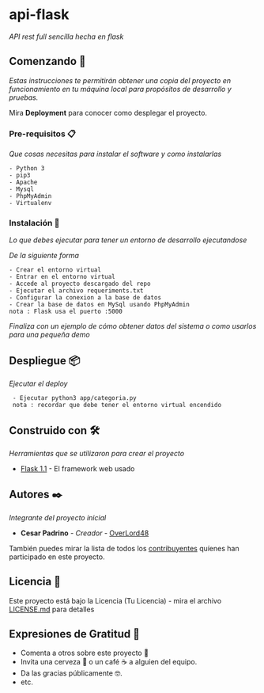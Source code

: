 # api-flask
_API rest full sencilla hecha en flask_

## Comenzando 🚀

_Estas instrucciones te permitirán obtener una copia del proyecto en funcionamiento en tu máquina local para propósitos de desarrollo y pruebas._

Mira **Deployment** para conocer como desplegar el proyecto.


### Pre-requisitos 📋

_Que cosas necesitas para instalar el software y como instalarlas_

```
- Python 3
- pip3
- Apache
- Mysql
- PhpMyAdmin
- Virtualenv
```

### Instalación 🔧

_Lo que debes ejecutar para tener un entorno de desarrollo ejecutandose_

_De la siguiente forma_

```
- Crear el entorno virtual
- Entrar en el entorno virtual
- Accede al proyecto descargado del repo
- Ejecutar el archivo requeriments.txt
- Configurar la conexion a la base de datos
- Crear la base de datos en MySql usando PhpMyAdmin
nota : Flask usa el puerto :5000
```
_Finaliza con un ejemplo de cómo obtener datos del sistema o como usarlos para una pequeña demo_

## Despliegue 📦

_Ejecutar el deploy_
 ``` 
  - Ejecutar python3 app/categoria.py
  nota : recordar que debe tener el entorno virtual encendido
 ```

## Construido con 🛠️

_Herramientas que se utilizaron para crear el proyecto_

* [Flask 1.1](https://flask.palletsprojects.com/en/1.1.x/) - El framework web usado

## Autores ✒️

_Integrante del proyecto inicial_

* **Cesar Padrino** - *Creador* - [OverLord48](https://github.com/OverLord48)

También puedes mirar la lista de todos los [contribuyentes](https://github.com/OverLord48/api-flask) quíenes han participado en este proyecto. 

## Licencia 📄

Este proyecto está bajo la Licencia (Tu Licencia) - mira el archivo [LICENSE.md](LICENSE.md) para detalles

## Expresiones de Gratitud 🎁

* Comenta a otros sobre este proyecto 📢
* Invita una cerveza 🍺 o un café ☕ a alguien del equipo. 
* Da las gracias públicamente 🤓.
* etc.

